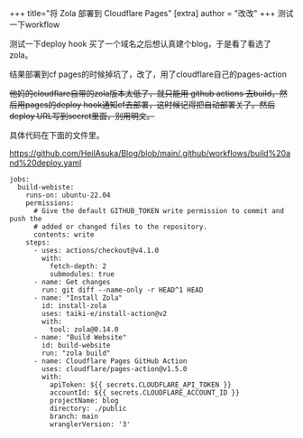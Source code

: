 +++
title="将 Zola 部署到 Cloudflare Pages"
[extra]
author = "改改"
+++
测试一下workflow

测试一下deploy hook
买了一个域名之后想认真建个blog，于是看了看选了zola。

结果部署到cf pages的时候掉坑了，改了，用了cloudflare自己的pages-action

<del>他妈的cloudflare自带的zola版本太低了，就只能用 github actions 去build，然后用pages的deploy hook通知cf去部署，这时候记得把自动部署关了。然后deploy URL写到secret里面，别用明文。</del>

具体代码在下面的文件里。

https://github.com/HeilAsuka/Blog/blob/main/.github/workflows/build%20and%20deploy.yaml

```
jobs:
  build-webiste:
    runs-on: ubuntu-22.04
    permissions:
      # Give the default GITHUB_TOKEN write permission to commit and push the
      # added or changed files to the repository.
      contents: write
    steps:
      - uses: actions/checkout@v4.1.0
        with:
          fetch-depth: 2
          submodules: true
      - name: Get changes
        run: git diff --name-only -r HEAD^1 HEAD
      - name: "Install Zola"
        id: install-zola
        uses: taiki-e/install-action@v2
        with:
          tool: zola@0.14.0
      - name: "Build Website"
        id: build-website
        run: "zola build"
      - name: Cloudflare Pages GitHub Action
        uses: cloudflare/pages-action@v1.5.0
        with:
          apiToken: ${{ secrets.CLOUDFLARE_API_TOKEN }}
          accountId: ${{ secrets.CLOUDFLARE_ACCOUNT_ID }}
          projectName: blog
          directory: ./public
          branch: main
          wranglerVersion: '3'
```
